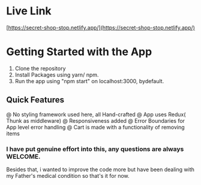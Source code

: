 # Live Link

[https://secret-shop-stop.netlify.app/](https://secret-shop-stop.netlify.app/)

# Getting Started with the App

1. Clone the repository
2. Install Packages using yarn/ npm.
3. Run the app using "npm start" on localhost:3000, bydefault.

## Quick Features

@ No styling framework used here, all Hand-crafted
@ App uses Redux( Thunk as middleware)
@ Responsiveness added
@ Error Boundaries for App level error handling
@ Cart is made with a functionality of removing items

### I have put genuine effort into this, any questions are always WELCOME.

Besides that, i wanted to improve the code more but have been dealing with my Father's medical condition so that's it for now.
